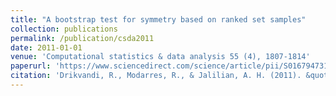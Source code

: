 ```yaml
---
title: "A bootstrap test for symmetry based on ranked set samples"
collection: publications
permalink: /publication/csda2011
date: 2011-01-01
venue: 'Computational statistics & data analysis 55 (4), 1807-1814'
paperurl: 'https://www.sciencedirect.com/science/article/pii/S0167947310004408'
citation: 'Drikvandi, R., Modarres, R., & Jalilian, A. H. (2011). &quot;A bootstrap test for symmetry based on ranked set samples&quot;. <i>Computational statistics & data analysis</i>, 55(4), 1807-1814.'
---
```


